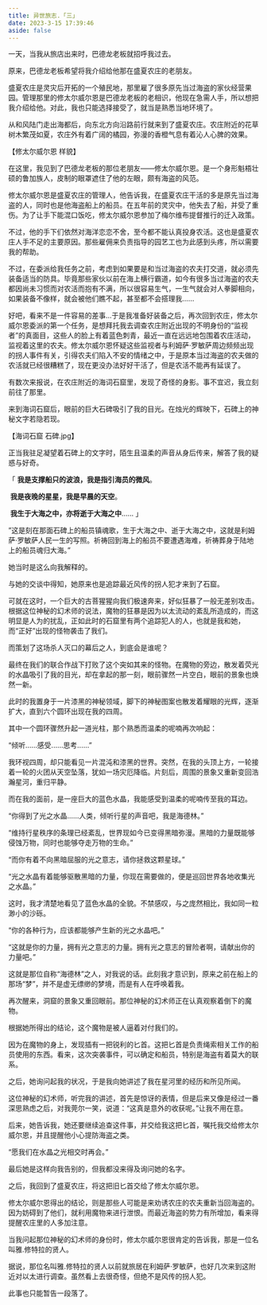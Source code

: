 ```yaml
---
title: 异世旅志.「三」
date: 2023-3-15 17:39:46
aside: false
---
```


一天，当我从旅店出来时，巴德龙老板就招呼我过去。

原来，巴德龙老板希望将我介绍给他那在盛夏农庄的老朋友。

盛夏农庄是灵灾后开拓的一个殖民地，那里雇了很多原先当过海盗的家伙经营果园。管理那里的修太尔威尔恩是巴德龙老板的老相识，他现在急需人手，所以想把我介绍给他。对此，我也只能选择接受了，就当是熟悉当地环境了。

从和风陆门走出海都后，向东北方向沿路前行就来到了盛夏农庄。农庄附近的花草树木繁茂如夏，农庄外有着广阔的橘园，弥漫的香橙气息有着沁人心脾的效果。

【修太尔威尔恩  样貌】

在这里，我见到了巴德龙老板的那位老朋友——修太尔威尔恩。是一个身形魁梧壮硕的鲁加族人，皮制的眼罩遮住了他的左眼，颇有海盗的风范。

修太尔威尔恩是盛夏农庄的管理人，他告诉我，在盛夏农庄干活的多是原先当过海盗的人，同时也是他海盗船上的船员。在五年前的灵灾中，他失去了船，并受了重伤。为了让手下能混口饭吃，修太尔威尔恩参加了梅尔维布提督推行的迁入政策。

不过，他的手下们依然对海洋恋恋不舍，至今都不能认真投身农活。这也是盛夏农庄人手不足的主要原因。那些雇佣来负责指导的园艺工也为此感到头疼，所以需要我的帮助。

不过，在委派给我任务之前，考虑到如果要是和当过海盗的农夫打交道，就必须先装备适当的防具。毕竟那些家伙以前在海上横行霸道，如今有很多当过海盗的农夫都因尚未习惯而对农活而抱有不满，所以很容易生气，一生气就会对人拳脚相向，如果装备不像样，就会被他们瞧不起，甚至都不会搭理我......

好吧，看来不是一件容易的差事...于是我准备好装备之后，再次回到农庄，修太尔威尔恩委派的第一个任务，是想拜托我去调查农庄附近出现的不明身份的“监视者”的真面目，这些人的脸上有着蓝色刺青，最近一直在远远地包围着农庄活动，监视着这里的农夫。修太尔威尔恩怀疑这些监视者与利姆萨·罗敏萨周边频频出现的拐人事件有关，引得农夫们陷入不安的情绪之中，于是原本当过海盗的农夫做的农活就已经很糟糕了，现在更没办法好好干活了，但是农活不能再有延误了。

有数次来报说，在农庄附近的海词石窟里，发现了奇怪的身影。事不宜迟，我立刻前往了那里。



来到海词石窟后，眼前的巨大石碑吸引了我的目光。在烛光的辉映下，石碑上的神秘文字若隐若现。

【海词石窟 石碑.jpg】

正当我驻足凝望着石碑上的文字时，陌生且温柔的声音从身后传来，解答了我的疑惑与好奇。

「   **我是支撑船只的波浪，我是指引海员的微风**。

​       **我是夜晚的星星，我是早晨的天空**。

​       **我生于大海之中，亦将逝于大海之中**......                」

”这是刻在那面石碑上的船员镇魂歌，生于大海之中、逝于大海之中，这就是利姆萨·罗敏萨人民一生的写照。祈祷回到海上的船员不要遭遇海难，祈祷葬身于陆地上的船员魂归大海。”

她当时是这么向我解释的。

与她的交谈中得知，她原来也是追踪最近风传的拐人犯才来到了石窟。

可就在这时，一个巨大的古菩猩猩向我们极速奔来，好似狂暴了一般无差别攻击。根据这位神秘的幻术师的说法，魔物的狂暴是因为以太流动的紊乱所造成的，而这明显是人为的扰乱，正如此时的石窟里有两个追踪犯人的人，也就是我和她，而“正好”出现的怪物袭击了我们。

而策划了这场杀人灭口的幕后之人，到底会是谁呢？

最终在我们的联合作战下打败了这个突如其来的怪物。在魔物的旁边，散发着荧光的水晶吸引了我的目光，却在拿起的那一刻，眼前骤然一片空白，眼前的景象也焕然一新。

此时的我置身于一片漆黑的神秘领域，脚下的神秘图案也散发着耀眼的光辉，逐渐扩大，直到六个圆环出现在我的四周。

其中一个圆环骤然升起一道光柱，那个熟悉而温柔的呢喃再次响起：

“倾听......感受......思考......”

我环视四周，却只能看见一片混沌和漆黑的世界。突然，在我的头顶上方，一轮接着一轮的火团从天空坠落，犹如一场灾厄降临。片刻后，周围的景象又重新变回浩瀚星河，重归平静。

而在我的面前，是一座巨大的蓝色水晶，我能感受到温柔的呢喃传至我的耳边。

“你得到了光之水晶......人类，倾听行星的声音吧，我是海德林。”

“维持行星秩序的条理已经紊乱，世界现如今已变得黑暗弥漫。黑暗的力量既能够侵蚀万物，同时也能够夺走万物的生命。”

“而你有着不向黑暗屈服的光之意志，请你拯救这颗星球。”

“光之水晶有着能够驱散黑暗的力量，你现在需要做的，便是巡回世界各地收集光之水晶。”

这时，我才清楚地看见了蓝色水晶的全貌。不禁感叹，与之庞然相比，我如同一粒渺小的沙砾。

“你的各种行为，应该都能够产生新的光之水晶吧。”

“这就是你的力量，拥有光之意志的力量。拥有光之意志的冒险者啊，请献出你的力量吧。”

这就是那位自称“海德林”之人，对我说的话。此刻我才意识到，原来之前在船上的那场“梦”，并不是虚无缥缈的梦境，而是有人在呼唤着我。

再次醒来，洞窟的景象又重回眼前。那位神秘的幻术师正在认真观察着倒下的魔物。

根据她所得出的结论，这个魔物是被人逼着对付我们的。

因为在魔物的身上，发现插有一把锐利的匕首。这把匕首是负责绳索相关工作的船员使用的东西。看来，这次突袭事件，可以确定和船员，特别是海盗有着莫大的联系。

之后，她询问起我的状况，于是我向她讲述了我在星河里的经历和所见所闻。

这位神秘的幻术师，听完我的讲述，首先是惊讶的表情，但是后来又像是经过一番深思熟虑之后，对我莞尔一笑，说道：“这真是意外的收获呢。”让我不用在意。

后来，她告诉我，她还要继续追查这件事，并交给我这把匕首，嘱托我交给修太尔威尔恩，并且提醒他小心提防海盗之类。

“愿我们在水晶之光相交时再会。”

最后她是这样向我告别的，但我都没来得及询问她的名字。

之后，我回到了盛夏农庄，将这把旧匕首交给了修太尔威尔恩。

修太尔威尔恩得出的结论，则是那些人可能是来劝诱农庄的农夫重新当回海盗的。因为妨碍到了他们，就利用魔物来进行泄恨。而最近海盗的势力有所增加，看来得提醒农庄里的人多加注意。

当我问起那位神秘的幻术师的身份时，修太尔威尔恩很肯定的告诉我，那是一位名叫雅.修特拉的贤人。

据说，那位名叫雅.修特拉的贤人以前就旅居在利姆萨·罗敏萨，也好几次来到这附近对以太进行调查。虽然看上去很奇怪，但绝不是风传的拐人犯。

此事也只能暂告一段落了。





